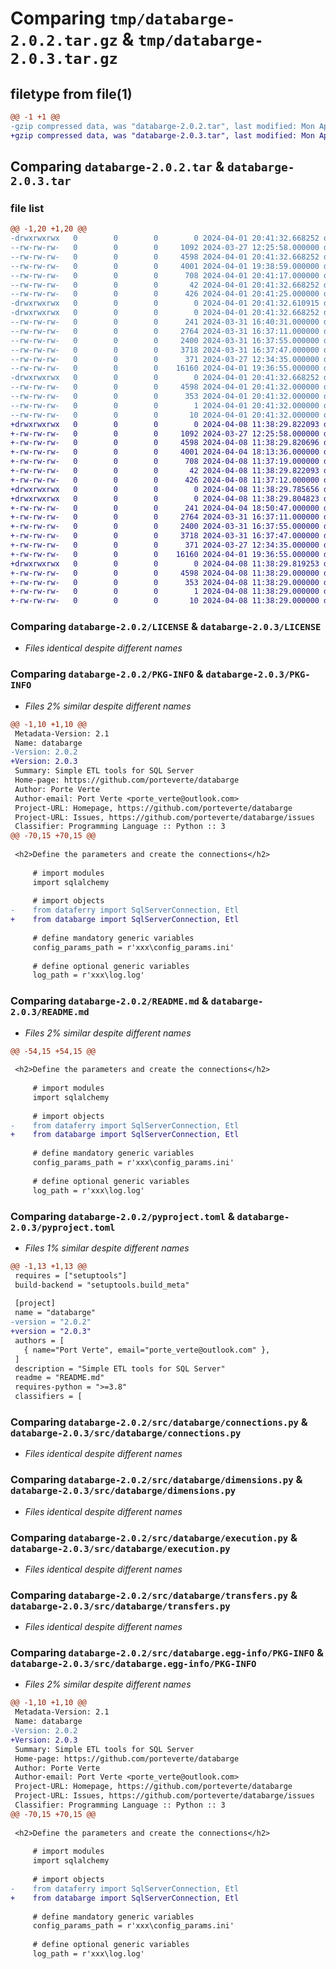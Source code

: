 # Comparing `tmp/databarge-2.0.2.tar.gz` & `tmp/databarge-2.0.3.tar.gz`

## filetype from file(1)

```diff
@@ -1 +1 @@
-gzip compressed data, was "databarge-2.0.2.tar", last modified: Mon Apr  1 20:41:32 2024, max compression
+gzip compressed data, was "databarge-2.0.3.tar", last modified: Mon Apr  8 11:38:29 2024, max compression
```

## Comparing `databarge-2.0.2.tar` & `databarge-2.0.3.tar`

### file list

```diff
@@ -1,20 +1,20 @@
-drwxrwxrwx   0        0        0        0 2024-04-01 20:41:32.668252 databarge-2.0.2/
--rw-rw-rw-   0        0        0     1092 2024-03-27 12:25:58.000000 databarge-2.0.2/LICENSE
--rw-rw-rw-   0        0        0     4598 2024-04-01 20:41:32.668252 databarge-2.0.2/PKG-INFO
--rw-rw-rw-   0        0        0     4001 2024-04-01 19:38:59.000000 databarge-2.0.2/README.md
--rw-rw-rw-   0        0        0      708 2024-04-01 20:41:17.000000 databarge-2.0.2/pyproject.toml
--rw-rw-rw-   0        0        0       42 2024-04-01 20:41:32.668252 databarge-2.0.2/setup.cfg
--rw-rw-rw-   0        0        0      426 2024-04-01 20:41:25.000000 databarge-2.0.2/setup.py
-drwxrwxrwx   0        0        0        0 2024-04-01 20:41:32.610915 databarge-2.0.2/src/
-drwxrwxrwx   0        0        0        0 2024-04-01 20:41:32.668252 databarge-2.0.2/src/databarge/
--rw-rw-rw-   0        0        0      241 2024-03-31 16:40:31.000000 databarge-2.0.2/src/databarge/__init__.py
--rw-rw-rw-   0        0        0     2764 2024-03-31 16:37:11.000000 databarge-2.0.2/src/databarge/connections.py
--rw-rw-rw-   0        0        0     2400 2024-03-31 16:37:55.000000 databarge-2.0.2/src/databarge/dimensions.py
--rw-rw-rw-   0        0        0     3718 2024-03-31 16:37:47.000000 databarge-2.0.2/src/databarge/execution.py
--rw-rw-rw-   0        0        0      371 2024-03-27 12:34:35.000000 databarge-2.0.2/src/databarge/functions.py
--rw-rw-rw-   0        0        0    16160 2024-04-01 19:36:55.000000 databarge-2.0.2/src/databarge/transfers.py
-drwxrwxrwx   0        0        0        0 2024-04-01 20:41:32.668252 databarge-2.0.2/src/databarge.egg-info/
--rw-rw-rw-   0        0        0     4598 2024-04-01 20:41:32.000000 databarge-2.0.2/src/databarge.egg-info/PKG-INFO
--rw-rw-rw-   0        0        0      353 2024-04-01 20:41:32.000000 databarge-2.0.2/src/databarge.egg-info/SOURCES.txt
--rw-rw-rw-   0        0        0        1 2024-04-01 20:41:32.000000 databarge-2.0.2/src/databarge.egg-info/dependency_links.txt
--rw-rw-rw-   0        0        0       10 2024-04-01 20:41:32.000000 databarge-2.0.2/src/databarge.egg-info/top_level.txt
+drwxrwxrwx   0        0        0        0 2024-04-08 11:38:29.822093 databarge-2.0.3/
+-rw-rw-rw-   0        0        0     1092 2024-03-27 12:25:58.000000 databarge-2.0.3/LICENSE
+-rw-rw-rw-   0        0        0     4598 2024-04-08 11:38:29.820696 databarge-2.0.3/PKG-INFO
+-rw-rw-rw-   0        0        0     4001 2024-04-04 18:13:36.000000 databarge-2.0.3/README.md
+-rw-rw-rw-   0        0        0      708 2024-04-08 11:37:19.000000 databarge-2.0.3/pyproject.toml
+-rw-rw-rw-   0        0        0       42 2024-04-08 11:38:29.822093 databarge-2.0.3/setup.cfg
+-rw-rw-rw-   0        0        0      426 2024-04-08 11:37:12.000000 databarge-2.0.3/setup.py
+drwxrwxrwx   0        0        0        0 2024-04-08 11:38:29.785656 databarge-2.0.3/src/
+drwxrwxrwx   0        0        0        0 2024-04-08 11:38:29.804823 databarge-2.0.3/src/databarge/
+-rw-rw-rw-   0        0        0      241 2024-04-04 18:50:47.000000 databarge-2.0.3/src/databarge/__init__.py
+-rw-rw-rw-   0        0        0     2764 2024-03-31 16:37:11.000000 databarge-2.0.3/src/databarge/connections.py
+-rw-rw-rw-   0        0        0     2400 2024-03-31 16:37:55.000000 databarge-2.0.3/src/databarge/dimensions.py
+-rw-rw-rw-   0        0        0     3718 2024-03-31 16:37:47.000000 databarge-2.0.3/src/databarge/execution.py
+-rw-rw-rw-   0        0        0      371 2024-03-27 12:34:35.000000 databarge-2.0.3/src/databarge/functions.py
+-rw-rw-rw-   0        0        0    16160 2024-04-01 19:36:55.000000 databarge-2.0.3/src/databarge/transfers.py
+drwxrwxrwx   0        0        0        0 2024-04-08 11:38:29.819253 databarge-2.0.3/src/databarge.egg-info/
+-rw-rw-rw-   0        0        0     4598 2024-04-08 11:38:29.000000 databarge-2.0.3/src/databarge.egg-info/PKG-INFO
+-rw-rw-rw-   0        0        0      353 2024-04-08 11:38:29.000000 databarge-2.0.3/src/databarge.egg-info/SOURCES.txt
+-rw-rw-rw-   0        0        0        1 2024-04-08 11:38:29.000000 databarge-2.0.3/src/databarge.egg-info/dependency_links.txt
+-rw-rw-rw-   0        0        0       10 2024-04-08 11:38:29.000000 databarge-2.0.3/src/databarge.egg-info/top_level.txt
```

### Comparing `databarge-2.0.2/LICENSE` & `databarge-2.0.3/LICENSE`

 * *Files identical despite different names*

### Comparing `databarge-2.0.2/PKG-INFO` & `databarge-2.0.3/PKG-INFO`

 * *Files 2% similar despite different names*

```diff
@@ -1,10 +1,10 @@
 Metadata-Version: 2.1
 Name: databarge
-Version: 2.0.2
+Version: 2.0.3
 Summary: Simple ETL tools for SQL Server
 Home-page: https://github.com/porteverte/databarge
 Author: Porte Verte
 Author-email: Port Verte <porte_verte@outlook.com>
 Project-URL: Homepage, https://github.com/porteverte/databarge
 Project-URL: Issues, https://github.com/porteverte/databarge/issues
 Classifier: Programming Language :: Python :: 3
@@ -70,15 +70,15 @@
     
 <h2>Define the parameters and create the connections</h2>
 
     # import modules
     import sqlalchemy
     
     # import objects
-    from dataferry import SqlServerConnection, Etl
+    from databarge import SqlServerConnection, Etl
     
     # define mandatory generic variables
     config_params_path = r'xxx\config_params.ini'
     
     # define optional generic variables
     log_path = r'xxx\log.log'
```

### Comparing `databarge-2.0.2/README.md` & `databarge-2.0.3/README.md`

 * *Files 2% similar despite different names*

```diff
@@ -54,15 +54,15 @@
     
 <h2>Define the parameters and create the connections</h2>
 
     # import modules
     import sqlalchemy
     
     # import objects
-    from dataferry import SqlServerConnection, Etl
+    from databarge import SqlServerConnection, Etl
     
     # define mandatory generic variables
     config_params_path = r'xxx\config_params.ini'
     
     # define optional generic variables
     log_path = r'xxx\log.log'
```

### Comparing `databarge-2.0.2/pyproject.toml` & `databarge-2.0.3/pyproject.toml`

 * *Files 1% similar despite different names*

```diff
@@ -1,13 +1,13 @@
 requires = ["setuptools"]
 build-backend = "setuptools.build_meta"
 
 [project]
 name = "databarge"
-version = "2.0.2"
+version = "2.0.3"
 authors = [
   { name="Port Verte", email="porte_verte@outlook.com" },
 ]
 description = "Simple ETL tools for SQL Server"
 readme = "README.md"
 requires-python = ">=3.8"
 classifiers = [
```

### Comparing `databarge-2.0.2/src/databarge/connections.py` & `databarge-2.0.3/src/databarge/connections.py`

 * *Files identical despite different names*

### Comparing `databarge-2.0.2/src/databarge/dimensions.py` & `databarge-2.0.3/src/databarge/dimensions.py`

 * *Files identical despite different names*

### Comparing `databarge-2.0.2/src/databarge/execution.py` & `databarge-2.0.3/src/databarge/execution.py`

 * *Files identical despite different names*

### Comparing `databarge-2.0.2/src/databarge/transfers.py` & `databarge-2.0.3/src/databarge/transfers.py`

 * *Files identical despite different names*

### Comparing `databarge-2.0.2/src/databarge.egg-info/PKG-INFO` & `databarge-2.0.3/src/databarge.egg-info/PKG-INFO`

 * *Files 2% similar despite different names*

```diff
@@ -1,10 +1,10 @@
 Metadata-Version: 2.1
 Name: databarge
-Version: 2.0.2
+Version: 2.0.3
 Summary: Simple ETL tools for SQL Server
 Home-page: https://github.com/porteverte/databarge
 Author: Porte Verte
 Author-email: Port Verte <porte_verte@outlook.com>
 Project-URL: Homepage, https://github.com/porteverte/databarge
 Project-URL: Issues, https://github.com/porteverte/databarge/issues
 Classifier: Programming Language :: Python :: 3
@@ -70,15 +70,15 @@
     
 <h2>Define the parameters and create the connections</h2>
 
     # import modules
     import sqlalchemy
     
     # import objects
-    from dataferry import SqlServerConnection, Etl
+    from databarge import SqlServerConnection, Etl
     
     # define mandatory generic variables
     config_params_path = r'xxx\config_params.ini'
     
     # define optional generic variables
     log_path = r'xxx\log.log'
```

